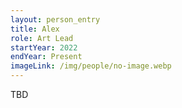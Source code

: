 ```yaml
---
layout: person_entry
title: Alex
role: Art Lead
startYear: 2022
endYear: Present
imageLink: /img/people/no-image.webp
---
```


<!--Put description here:-->

TBD
